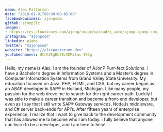 ```yaml
---
name: Alex Patterson
date: "2019-01-01T00:00:00-05:00"
facebookbusiness: ajonpcom
github: ajonpllc
images:
- https://res.cloudinary.com/ajonp/image/upload/q_auto/ajonp-ajonp-com/authors/alex_headshot.webp
instagram: "ajonpcom"
linkedin: ajonp
twitter: "@ajonpcom"
website: "https://alexpatterson.dev"
youtubechannel: UCnKZ8gEb78zXKMi1ns-IQ2g
---
```


Hello, my name is Alex. I am the founder of AJonP Purr-fect Solutions. I have a Bachelor’s degree in Information Systems and a Master’s degree in Computer Information Systems from Grand Valley State University. My education focused on Java, PHP, HTML, and CSS, but my career began as an ABAP developer in SAP® in Holland, Michigan. Like many people, my passion for the web drove me to search for the right career path. Luckily I was able to make a career transition and become a front-end developer, but even as I say that I still write SAP® Gateway services, NodeJs middleware, and C# server back-ends for API’s. After fifteen years of enterprise experience, I realize that I want to give back to the development community that has allowed me to become who I am today. I fully believe that anyone can learn to be a developer, and I am here to help!

